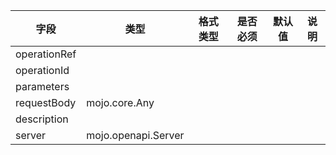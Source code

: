 | 字段 | 类型 | 格式类型 | 是否必须 | 默认值 | 说明 |
|---|---|---|---|---|---|
| operationRef |  |  |  |  |
| operationId |  |  |  |  |
| parameters |  |  |  |  |
| requestBody | mojo.core.Any |  |  |  |
| description |  |  |  |  |
| server | mojo.openapi.Server |  |  |  |
